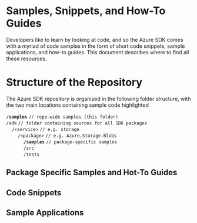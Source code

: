 # Samples, Snippets, and How-To Guides

Developers like to learn by looking at code, and so the Azure SDK comes with a myriad of code samples in the form of short code snippets, sample applications, and how-to guides. This document describes where to find all these resources.

# Structure of the Repository
The Azure SDK repository is organized in the following folder structure, with the two main locations containing sample code highlighted

**`/samples`** ```// repo-wide samples (this folder)```<br>
`/sdk` ```// folder containing sources for all SDK packages```<br>
&nbsp;&nbsp;&nbsp;&nbsp;`/<service>` ```// e.g. storage```<br>
&nbsp;&nbsp;&nbsp;&nbsp;&nbsp;&nbsp;&nbsp;&nbsp;`/<package>` ```// e.g. Azure.Storage.Blobs```<br>
&nbsp;&nbsp;&nbsp;&nbsp;&nbsp;&nbsp;&nbsp;&nbsp;&nbsp;&nbsp;&nbsp;&nbsp;**`/samples`** ```// package-specific samples```<br>
&nbsp;&nbsp;&nbsp;&nbsp;&nbsp;&nbsp;&nbsp;&nbsp;&nbsp;&nbsp;&nbsp;&nbsp;`/src`<br>
&nbsp;&nbsp;&nbsp;&nbsp;&nbsp;&nbsp;&nbsp;&nbsp;&nbsp;&nbsp;&nbsp;&nbsp;`/tests`<br>

## Package Specific Samples and Hot-To Guides

## Code Snippets

## Sample Applications
